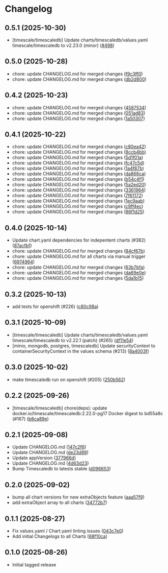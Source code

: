 # Changelog

## 0.5.1 (2025-10-30)

* [timescale/timescaledb] Update charts/timescaledb/values.yaml timescale/timescaledb to v2.23.0 (minor) ([#498](https://github.com/CloudPirates-io/helm-charts/pull/498))

## 0.5.0 (2025-10-28)

* chore: update CHANGELOG.md for merged changes ([f9c3ff0](https://github.com/CloudPirates-io/helm-charts/commit/f9c3ff0))
* chore: update CHANGELOG.md for merged changes ([db2d800](https://github.com/CloudPirates-io/helm-charts/commit/db2d800))

## 0.4.2 (2025-10-23)

* chore: update CHANGELOG.md for merged changes ([4587534](https://github.com/CloudPirates-io/helm-charts/commit/4587534))
* chore: update CHANGELOG.md for merged changes ([051ad83](https://github.com/CloudPirates-io/helm-charts/commit/051ad83))
* chore: update CHANGELOG.md for merged changes ([1a50307](https://github.com/CloudPirates-io/helm-charts/commit/1a50307))

## 0.4.1 (2025-10-22)

* chore: update CHANGELOG.md for merged changes ([c80ea42](https://github.com/CloudPirates-io/helm-charts/commit/c80ea42))
* chore: update CHANGELOG.md for merged changes ([8ccb4bb](https://github.com/CloudPirates-io/helm-charts/commit/8ccb4bb))
* chore: update CHANGELOG.md for merged changes ([5d1f01a](https://github.com/CloudPirates-io/helm-charts/commit/5d1f01a))
* chore: update CHANGELOG.md for merged changes ([fc47c5d](https://github.com/CloudPirates-io/helm-charts/commit/fc47c5d))
* chore: update CHANGELOG.md for merged changes ([1a4f87b](https://github.com/CloudPirates-io/helm-charts/commit/1a4f87b))
* chore: update CHANGELOG.md for merged changes ([da866ca](https://github.com/CloudPirates-io/helm-charts/commit/da866ca))
* chore: update CHANGELOG.md for merged changes ([b54c4f1](https://github.com/CloudPirates-io/helm-charts/commit/b54c4f1))
* chore: update CHANGELOG.md for merged changes ([5a2ed20](https://github.com/CloudPirates-io/helm-charts/commit/5a2ed20))
* chore: update CHANGELOG.md for merged changes ([3361964](https://github.com/CloudPirates-io/helm-charts/commit/3361964))
* chore: update CHANGELOG.md for merged changes ([7f61172](https://github.com/CloudPirates-io/helm-charts/commit/7f61172))
* chore: update CHANGELOG.md for merged changes ([1ec9aab](https://github.com/CloudPirates-io/helm-charts/commit/1ec9aab))
* chore: update CHANGELOG.md for merged changes ([c9ff4ec](https://github.com/CloudPirates-io/helm-charts/commit/c9ff4ec))
* chore: update CHANGELOG.md for merged changes ([86f1d25](https://github.com/CloudPirates-io/helm-charts/commit/86f1d25))

## 0.4.0 (2025-10-14)

* Update chart.yaml dependencies for indepentent charts (#382) ([87acfb1](https://github.com/CloudPirates-io/helm-charts/commit/87acfb1))
* chore: update CHANGELOG.md for merged changes ([84cf67b](https://github.com/CloudPirates-io/helm-charts/commit/84cf67b))
* chore: update CHANGELOG.md for all charts via manual trigger ([6974964](https://github.com/CloudPirates-io/helm-charts/commit/6974964))
* chore: update CHANGELOG.md for merged changes ([63b7bfa](https://github.com/CloudPirates-io/helm-charts/commit/63b7bfa))
* chore: update CHANGELOG.md for merged changes ([da69e0e](https://github.com/CloudPirates-io/helm-charts/commit/da69e0e))
* chore: update CHANGELOG.md for merged changes ([5da1b15](https://github.com/CloudPirates-io/helm-charts/commit/5da1b15))

## 0.3.2 (2025-10-13)

* add tests for openshift (#226) ([c80c98a](https://github.com/CloudPirates-io/helm-charts/commit/c80c98a))

## 0.3.1 (2025-10-09)

* [timescale/timescaledb] Update charts/timescaledb/values.yaml timescale/timescaledb to v2.22.1 (patch) (#265) ([df11e54](https://github.com/CloudPirates-io/helm-charts/commit/df11e54))
*  [minio, mongodb, postgres, timescaledb] Update securityContext to containerSecurityContext in the values schema (#213) ([8a4003f](https://github.com/CloudPirates-io/helm-charts/commit/8a4003f))

## 0.3.0 (2025-10-02)

* make timescaledb run on openshift (#205) ([250b562](https://github.com/CloudPirates-io/helm-charts/commit/250b562))

## 0.2.2 (2025-09-26)

* [timescale/timescaledb] chore(deps): update docker.io/timescale/timescaledb:2.22.0-pg17 Docker digest to bd55a8c (#167) ([b8ca89e](https://github.com/CloudPirates-io/helm-charts/commit/b8ca89e))

## 0.2.1 (2025-09-08)

* Update CHANGELOG.md ([147c2f6](https://github.com/CloudPirates-io/helm-charts/commit/147c2f6))
* Update CHANGELOG.md ([de23d89](https://github.com/CloudPirates-io/helm-charts/commit/de23d89))
* Update appVersion ([377966d](https://github.com/CloudPirates-io/helm-charts/commit/377966d))
* Update CHANGELOG.md ([4d63d23](https://github.com/CloudPirates-io/helm-charts/commit/4d63d23))
* Bump Timescaledb to latests stable ([d096653](https://github.com/CloudPirates-io/helm-charts/commit/d096653))

## 0.2.0 (2025-09-02)

* bump all chart versions for new extraObjects feature ([aaa57f9](https://github.com/CloudPirates-io/helm-charts/commit/aaa57f9))
* add extraObject array to all charts ([34772b7](https://github.com/CloudPirates-io/helm-charts/commit/34772b7))

## 0.1.1 (2025-08-27)

* Fix values.yaml / Chart.yaml linting issues ([043c7e0](https://github.com/CloudPirates-io/helm-charts/commit/043c7e0))
* Add initial Changelogs to all Charts ([68f10ca](https://github.com/CloudPirates-io/helm-charts/commit/68f10ca))

## 0.1.0 (2025-08-26)

* Initial tagged release
